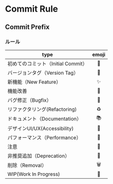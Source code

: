 # Commit Rule
## Commit Prefix
### ルール
| type                     | emoji |
|--------------------------|:-----:|
| 初めてのコミット（Initial Commit） |  🎉   |
| バージョンタグ（Version Tag）     |  🔖   |
| 新機能（New Feature）         |   ✨   |
| 機能改善                     |  🔧   |
| バグ修正（Bugfix）             |  🐛   |
| リファクタリング(Refactoring)    |  ♻️   |
| ドキュメント（Documentation）    |  📚   |
| デザインUI/UX(Accessibility) |  🎨   |
| パフォーマンス（Performance）     |  🐎   |
| 注意                       |  🚨   |
| 非推奨追加（Deprecation）       |  💩   |
| 削除（Removal）              |  🗑️  |
| WIP(Work In Progress)    |  🚧   |
